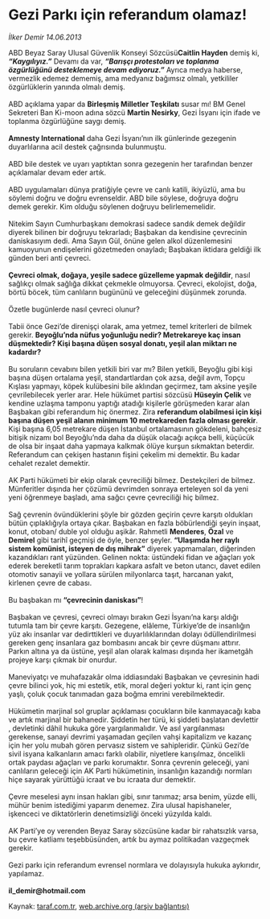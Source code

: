 # Gezi Parkı için referandum olamaz!

*İlker Demir 14.06.2013*

<div class="yazi">ABD Beyaz Saray Ulusal Güvenlik Konseyi Sözcüsü<b>Caitlin Hayden</b> demiş ki, <b><i>“Kaygılıyız.”</i></b> Devamı da var, <b><i>“Barışçı protestoları ve toplanma özgürlüğünü desteklemeye devam ediyoruz.”</i></b> Ayrıca medya haberse, vermezlik edemez dememiş, ama medyanız bağımsız olmalı, yetkililer özgürlüklerin yanında olmalı demiş. <br/><br/>ABD açıklama yapar da <b>Birleşmiş Milletler Teşkilatı</b> susar mı! BM Genel Sekreteri Ban Ki-moon adına sözcü <b>Martin Nesirky</b>, Gezi İsyanı için ifade ve toplanma özgürlüğüne saygı demiş. <b><br/><br/>Amnesty International</b> daha Gezi İsyanı’nın ilk günlerinde gezegenin duyarlılarına acil destek çağrısında bulunmuştu. <br/><br/>ABD bile destek ve uyarı yaptıktan sonra gezegenin her tarafından benzer açıklamalar devam eder artık. <br/><br/>ABD uygulamaları dünya pratiğiyle çevre ve canlı katili, ikiyüzlü, ama bu söylemi doğru ve doğru evrenseldir. ABD bile söylese, doğruya doğru demek gerekir. Kim olduğu söylenen doğruyu belirlememelidir. <br/><br/>Nitekim Sayın Cumhurbaşkanı demokrasi sadece sandık demek değildir diyerek bilinen bir doğruyu tekrarladı; Başbakan da kendisine çevrecinin daniskasıyım dedi. Ama Sayın Gül, önüne gelen alkol düzenlemesini kamuoyunun endişelerini gözetmeden onayladı; Başbakan iktidara geldiği ilk günden beri anti çevreci. <b><br/><br/>Çevreci olmak, doğaya, yeşile sadece güzelleme yapmak değildir</b>, nasıl sağlıkçı olmak sağlığa dikkat çekmekle olmuyorsa. Çevreci, ekolojist, doğa, börtü böcek, tüm canlıların bugününü ve geleceğini düşünmek zorunda. <br/><br/>Özetle bugünlerde nasıl çevreci olunur? <br/><br/>Tabii önce Gezi’de direnişçi olarak, ama yetmez, temel kriterleri de bilmek gerekir. <b>Beyoğlu’nda nüfus yoğunluğu nedir? Metrekareye kaç insan düşmektedir? Kişi başına düşen sosyal donatı, yeşil alan miktarı ne kadardır?</b> <br/><br/>Bu soruların cevabını bilen yetkili biri var mı? Bilen yetkili, Beyoğlu gibi kişi başına düşen ortalama yeşil, standartlardan çok azsa, değil avm, Topçu Kışlası yapmayı, köpek kulübesini bile aklından geçirmez, tam aksine yeşile çevrilebilecek yerler arar. Hele hükümet partisi sözcüsü <b>Hüseyin Çelik</b> ve kendine uzlaşma tamponu yaptığı atadığı kişilerle görüşmeden karar alan Başbakan gibi referandum hiç önermez. Zira <b>referandum olabilmesi için kişi başına düşen yeşil alanın minimum 10 metrekareden fazla olması gerekir</b>. Kişi başına 6,05 metrekare düşen İstanbul ortalamasının gökdeleni, bahçesiz bitişik nizamı bol Beyoğlu’nda daha da düşük olacağı açıkça belli, küçücük de olsa bir inşaat daha yapmaya kalkmak ölüye kurşun sıkmaktan beterdir. Referandum can çekişen hastanın fişini çekelim mi demektir. Bu kadar cehalet rezalet demektir. <br/><br/>AK Parti hükümeti bir ekip olarak çevreciliği bilmez. Destekçileri de bilmez. Münferitler dışında her çözümü devrimden sonraya erteleyen sol da yeni yeni öğrenmeye başladı, ama sağcı çevre çevreciliği hiç bilmez. <br/><br/>Sağ çevrenin övündüklerini şöyle bir gözden geçirin çevre karşıtı oldukları bütün çıplaklığıyla ortaya çıkar. Başbakan en fazla böbürlendiği şeyin inşaat, konut, otoban/ duble yol olduğu aşikâr. Rahmetli <b>Menderes</b>, <b>Özal</b> ve <b>Demirel</b> gibi tarihî geçmişi de öyle, benzer şeyler. <b>“Ulaşımda her raylı sistem komünist, isteyen de dış mihrak”</b> diyerek yapmamaları, diğerinden kazandıkları rant yüzünden. Gelinen nokta: üstündeki fidan ve ağaçları yok ederek bereketli tarım toprakları kapkara asfalt ve beton utancı, davet edilen otomotiv sanayii ve yollara sürülen milyonlarca taşıt, harcanan yakıt, kirlenen çevre de cabası. <br/><br/>Bu başbakan mı <b>“çevrecinin daniskası”</b>! <br/><br/>Başbakan ve çevresi, çevreci olmayı bırakın Gezi İsyanı’na karşı aldığı tutumla tam bir çevre karşıtı. Gezegene, elâleme, Türkiye’de de insanlığın yüz akı insanlar var dedirttikleri ve duyarlılıklarından dolayı ödüllendirilmesi gereken genç insanlara gaz bombasını ancak bir çevre düşmanı attırır. Parkın altına ya da üstüne, yeşil alan olarak kalması dışında her ikametgâh projeye karşı çıkmak bir onurdur. <br/><br/>Maneviyatçı ve muhafazakâr olma iddiasındaki Başbakan ve çevresinin hadi çevre bilinci yok, hiç mi estetik, etik, moral değeri yoktur ki, rant için genç yaşlı, çoluk çocuk tanımadan gaza boğma emrini verebilmektedir. <br/><br/>Hükümetin marjinal sol gruplar açıklaması çocukların bile kanmayacağı kaba ve artık marjinal bir bahanedir. Şiddetin her türü,  ki şiddeti başlatan devlettir , devletinki dâhil hukuka göre yargılanmalıdır. Ve asıl yargılanması gerekense, sanayi devrimi yaşamadan geçilen vahşi kapitalizm ve kazanç için her yolu mubah gören pervasız sistem ve sahipleridir. Çünkü Gezi’de sivil isyana kalkanların amacı farklı olabilir, niyetlere karışılmaz, öncelikli ortak paydası ağaçları ve parkı korumaktır. Sonra çevrenin geleceği, yani canlıların geleceği için AK Parti hükümetinin, insanlığın kazandığı normları hiçe sayarak yürüttüğü icraat ve bu icraata dur demektir. <br/><br/>Çevre meselesi aynı insan hakları gibi, sınır tanımaz; arsa benim, yüzde elli, mühür benim istediğimi yaparım denemez. Zira ulusal hapishaneler, işkenceci ve diktatörlerin denetimsizliği önceki yüzyılda kaldı. <br/><br/>AK Parti’ye oy verenden Beyaz Saray sözcüsüne kadar bir rahatsızlık varsa, bu çevre katliamı teşebbüsünden, artık bu aymaz politikadan vazgeçmek gerekir. <br/><br/>Gezi parkı için referandum evrensel normlara ve dolayısıyla hukuka aykırıdır, yapılamaz.  <b><br/><br/></b><b>il_demir@hotmail.com </b>
</div>

Kaynak: [taraf.com.tr](http://www.taraf.com.tr:80/ilker-demir/makale-gezi-parki-icin-referandum-olamaz.htm), [web.archive.org (arşiv bağlantısı)](http://web.archive.org/web/20131109153940/http://www.taraf.com.tr:80/ilker-demir/makale-gezi-parki-icin-referandum-olamaz.htm)
